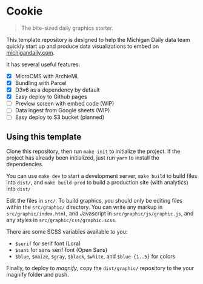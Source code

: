# Cookie

> The bite-sized daily graphics starter.

This template repository is designed to help the Michigan Daily data team
quickly start up and produce data visualizations to embed on
[michigandaily.com](https://michigandaily.com).

It has several useful features:

- [X] MicroCMS with ArchieML
- [X] Bundling with Parcel
- [X] D3v6 as a dependency by default
- [X] Easy deploy to Github pages
- [ ] Preview screen with embed code (WIP)
- [ ] Data ingest from Google sheets (WIP)
- [ ] Easy deploy to S3 bucket (planned)

## Using this template

Clone this repository, then run `make init` to initialize the project. If the
project has already been initialized, just run `yarn` to install the
dependencies.

You can use `make dev` to start a development server, `make build` to build
files into `dist/`, and `make build-prod` to build a production site (with
analytics) into `dist/`

Edit the files in `src/`. To build graphics, you should only be editing files
within the `src/graphic/` directory. You can write any markup in
`src/graphic/index.html`, and Javascript in `src/graphic/js/graphic.js`, and any
styles in `src/graphic/css/graphic.scss`.

There are some SCSS variables available to you:

- `$serif` for serif font (Lora)
- `$sans` for sans serif font (Open Sans)
- `$blue`, `$maize`, `$gray`, `$black`, `$white`, and `$blue-{1..5}` for colors

Finally, to deploy to _magnify_, copy the `dist/graphic/` repository to the
your magnify folder and push.
